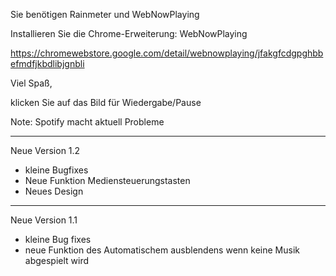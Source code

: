 Sie benötigen Rainmeter und WebNowPlaying

Installieren Sie die Chrome-Erweiterung: WebNowPlaying

https://chromewebstore.google.com/detail/webnowplaying/jfakgfcdgpghbbefmdfjkbdlibjgnbli

 Viel Spaß, 

klicken Sie auf das Bild für Wiedergabe/Pause

Note: Spotify macht aktuell Probleme

--------------------------------------------------------------

Neue Version 1.2

- kleine Bugfixes
- Neue Funktion Mediensteuerungstasten
- Neues Design

---------------------------------------------------------------

Neue Version 1.1
- kleine Bug fixes
- neue Funktion des Automatischem ausblendens wenn keine Musik abgespielt wird
